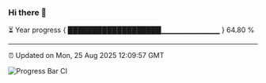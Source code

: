 ### Hi there 👋

⏳ Year progress { ███████████████████▁▁▁▁▁▁▁▁▁▁▁ } 64.80 %

---

⏰ Updated on Mon, 25 Aug 2025 12:09:57 GMT

![Progress Bar CI](https://github.com/liununu/liununu/workflows/Progress%20Bar%20CI/badge.svg)

